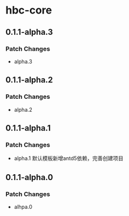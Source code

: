 # hbc-core

## 0.1.1-alpha.3

### Patch Changes

- alpha.3

## 0.1.1-alpha.2

### Patch Changes

- alpha.2

## 0.1.1-alpha.1

### Patch Changes

- alpha.1 默认模板新增antd5依赖，完善创建项目

## 0.1.1-alpha.0

### Patch Changes

- alhpa.0
